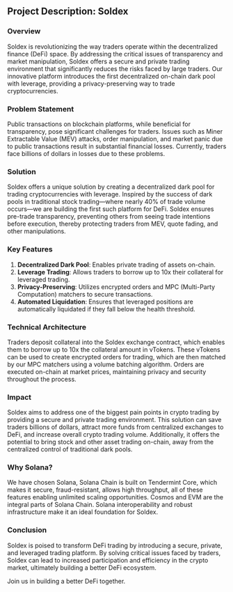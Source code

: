 ## Project Description: Soldex

### Overview
Soldex is revolutionizing the way traders operate within the decentralized finance (DeFi) space. By addressing the critical issues of transparency and market manipulation, Soldex offers a secure and private trading environment that significantly reduces the risks faced by large traders. Our innovative platform introduces the first decentralized on-chain dark pool with leverage, providing a privacy-preserving way to trade cryptocurrencies.

### Problem Statement
Public transactions on blockchain platforms, while beneficial for transparency, pose significant challenges for traders. Issues such as Miner Extractable Value (MEV) attacks, order manipulation, and market panic due to public transactions result in substantial financial losses. Currently, traders face billions of dollars in losses due to these problems.

### Solution
Soldex offers a unique solution by creating a decentralized dark pool for trading cryptocurrencies with leverage. Inspired by the success of dark pools in traditional stock trading—where nearly 40% of trade volume occurs—we are building the first such platform for DeFi. Soldex ensures pre-trade transparency, preventing others from seeing trade intentions before execution, thereby protecting traders from MEV, quote fading, and other manipulations.

### Key Features
1. **Decentralized Dark Pool**: Enables private trading of assets on-chain.
2. **Leverage Trading**: Allows traders to borrow up to 10x their collateral for leveraged trading.
3. **Privacy-Preserving**: Utilizes encrypted orders and MPC (Multi-Party Computation) matchers to secure transactions.
4. **Automated Liquidation**: Ensures that leveraged positions are automatically liquidated if they fall below the health threshold.

### Technical Architecture
Traders deposit collateral into the Soldex exchange contract, which enables them to borrow up to 10x the collateral amount in vTokens. These vTokens can be used to create encrypted orders for trading, which are then matched by our MPC matchers using a volume batching algorithm. Orders are executed on-chain at market prices, maintaining privacy and security throughout the process.

### Impact
Soldex aims to address one of the biggest pain points in crypto trading by providing a secure and private trading environment. This solution can save traders billions of dollars, attract more funds from centralized exchanges to DeFi, and increase overall crypto trading volume. Additionally, it offers the potential to bring stock and other asset trading on-chain, away from the centralized control of traditional dark pools.

### Why Solana?
We have chosen Solana, Solana Chain is built on Tendermint Core, which makes it secure, fraud-resistant, allows high throughput, all of these features enabling unlimited scaling opportunities. Cosmos and EVM are the integral parts of Solana Chain. Solana interoperability and robust infrastructure make it an ideal foundation for Soldex.

### Conclusion
Soldex is poised to transform DeFi trading by introducing a secure, private, and leveraged trading platform. By solving critical issues faced by traders, Soldex can lead to increased participation and efficiency in the crypto market, ultimately building a better DeFi ecosystem.

Join us in building a better DeFi together.